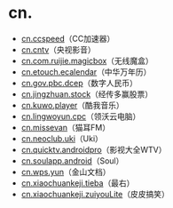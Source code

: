 # cn.

- [cn.ccspeed](./cn.ccspeed/readme.md)（CC加速器）
- [cn.cntv](./cn.cntv/readme.md)（央视影音）
- [cn.com.ruijie.magicbox](./cn.com.ruijie.magicbox/readme.md)（无线魔盒）
- [cn.etouch.ecalendar](./cn.etouch.ecalendar/readme.md)（中华万年历）
- [cn.gov.pbc.dcep](./cn.gov.pbc.dcep/readme.md)（数字人民币）
- [cn.jingzhuan.stock](./cn.jingzhuan.stock/readme.md)（经传多赢股票）
- [cn.kuwo.player](./cn.kuwo.player/readme.md)（酷我音乐）
- [cn.lingwoyun.cpc](./cn.lingwoyun.cpc/readme.md)（领沃云电脑）
- [cn.missevan](./cn.missevan/readme.md)（猫耳FM）
- [cn.neoclub.uki](./cn.neoclub.uki/readme.md)（Uki）
- [cn.quicktv.androidpro](./cn.quicktv.androidpro/readme.md)（影视大全WTV）
- [cn.soulapp.android](./cn.soulapp.android/readme.md)（Soul）
- [cn.wps.yun](./cn.wps.yun/readme.md)（金山文档）
- [cn.xiaochuankeji.tieba](./cn.xiaochuankeji.tieba/readme.md)（最右）
- [cn.xiaochuankeji.zuiyouLite](./cn.xiaochuankeji.zuiyouLite/readme.md)（皮皮搞笑）
